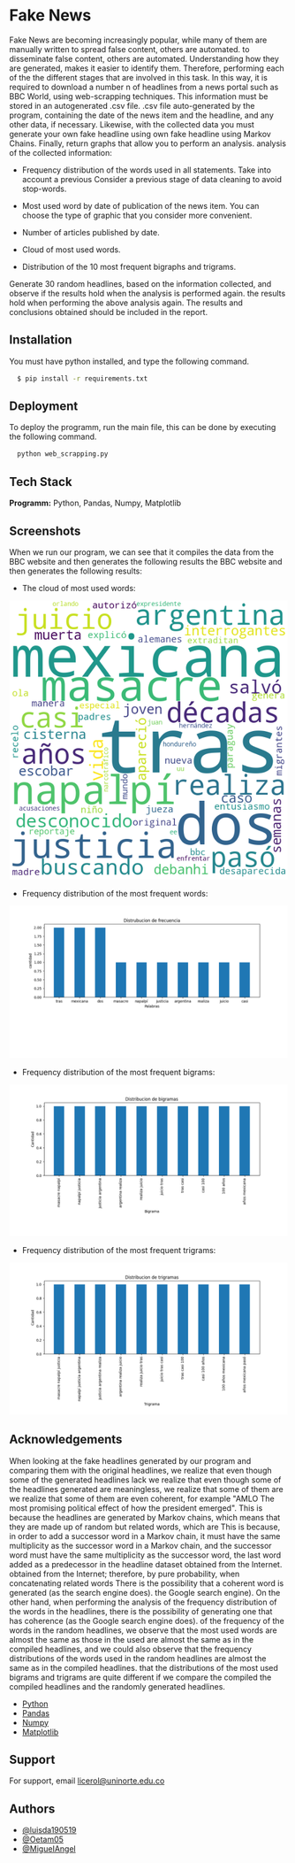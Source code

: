 
# Fake News

Fake News are becoming increasingly popular, while many of them are manually written to spread false content, others are automated.
to disseminate false content, others are automated. Understanding
how they are generated, makes it easier to identify them. Therefore, performing each of the
the different stages that are involved in this task. In this way, it is
required to download a number n of headlines from a news portal such as BBC
World, using web-scrapping techniques. This information must be stored in an autogenerated .csv file.
.csv file auto-generated by the program, containing the date of the news item and the headline, and
any other data, if necessary. Likewise, with the collected data you must generate your own fake headline using
own fake headline using Markov Chains. Finally, return graphs that allow you to perform an analysis.
analysis of the collected information:

- Frequency distribution of the words used in all statements. Take into account a previous Consider a previous stage of data cleaning to avoid stop-words.

- Most used word by date of publication of the news item. You can choose the type of graphic that you consider more convenient.

- Number of articles published by date.

- Cloud of most used words.

- Distribution of the 10 most frequent bigraphs and trigrams.

Generate 30 random headlines, based on the information collected, and observe if the results hold when the analysis is performed again.
the results hold when performing the above analysis again. The results and conclusions
obtained should be included in the report.
## Installation

You must have python installed, and type the following command.

```bash
  $ pip install -r requirements.txt
```
    


## Deployment

To deploy the programm, run the main file, this can be done by executing the following command.
```bash
  python web_scrapping.py
```


## Tech Stack

**Programm:** Python, Pandas, Numpy, Matplotlib


## Screenshots

When we run our program, we can see that it compiles the data from the BBC website and then generates the following results
the BBC website and then generates the following results:

- The cloud of most used words:

![1](https://raw.githubusercontent.com/luisda190519/Fake-News/main/Images/WordCloud.png)

- Frequency distribution of the most frequent words:

![2](https://raw.githubusercontent.com/luisda190519/Fake-News/main/Images/Distrubucion%20de%20frecuencia.png)

- Frequency distribution of the most frequent bigrams:

![3](https://raw.githubusercontent.com/luisda190519/Fake-News/main/Images/Distribucion%20de%20bigramas.png)

- Frequency distribution of the most frequent trigrams:

![4](https://raw.githubusercontent.com/luisda190519/Fake-News/main/Images/Distribucion%20de%20trigramas.png)







## Acknowledgements

When looking at the fake headlines generated by our program and comparing them with the original headlines, we realize that even though some of the generated headlines lack
we realize that even though some of the headlines generated are meaningless, we realize that some of them are
we realize that some of them are even coherent, for example "AMLO
The most promising political effect of how the president emerged". This is because the headlines are
generated by Markov chains, which means that they are made up of random but related words, which are
This is because, in order to add a successor word in a Markov chain, it must have the same multiplicity as the successor word in a Markov chain, and the successor word must have the same multiplicity as the successor word,
the last word added as a predecessor in the headline dataset obtained from the Internet.
obtained from the Internet; therefore, by pure probability, when concatenating related words
There is the possibility that a coherent word is generated (as the search engine does).
the Google search engine). On the other hand, when performing the analysis of the frequency distribution of the words in the headlines, there is the possibility of generating one that has coherence (as the Google search engine does).
of the frequency of the words in the random headlines, we observe that the most used words are almost the same as those in the
used are almost the same as in the compiled headlines, and we could also observe that the frequency distributions of the words used in the random headlines are almost the same as in the compiled headlines.
that the distributions of the most used bigrams and trigrams are quite different if we compare the compiled
the compiled headlines and the randomly generated headlines.


 - [Python](https://www.python.org)
 - [Pandas](https://pandas.pydata.org)
 - [Numpy](https://numpy.org)
 - [Matplotlib](https://matplotlib.org)




## Support

For support, email licerol@uninorte.edu.co


## Authors

- [@luisda190519](https://github.com/luisda190519)
- [@Oetam05](https://github.com/Oetam05)
- [@MigueIAngel](https://github.com/MigueIAngel)

